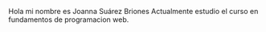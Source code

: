 Hola mi nombre es Joanna Suárez Briones Actualmente estudio el curso en fundamentos de programacion web.
